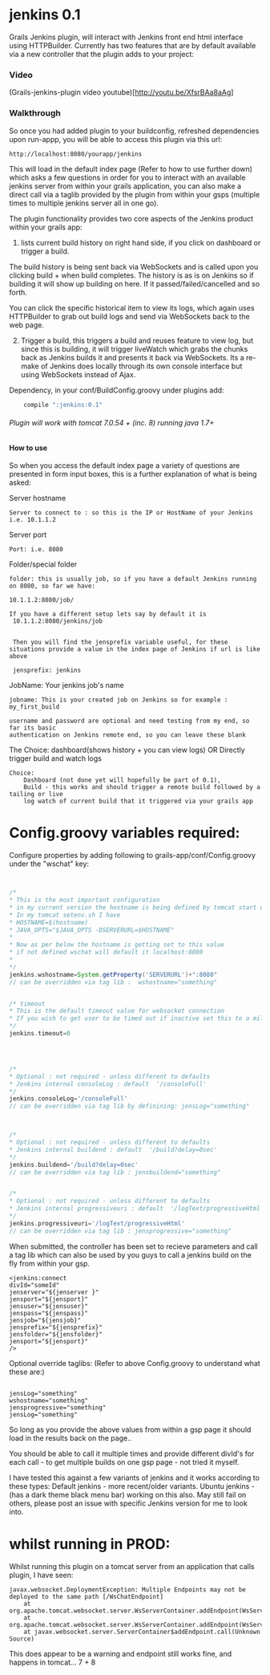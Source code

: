 jenkins 0.1
=========


Grails Jenkins plugin, will interact with Jenkins front end html interface using HTTPBuilder. Currently has two features that are by default available via a new controller that the plugin adds to your project:

### Video

(Grails-jenkins-plugin video youtube)[http://youtu.be/XfsrBAa8aAg]

### Walkthrough
So once you had added plugin to your buildconfig, refreshed dependencies upon run-appp, you will be able to access this plugin via this url:
```
http://localhost:8080/yourapp/jenkins
```

This will load in the default index page (Refer to how to use further down) which asks a few questions in order for you to interact with an available jenkins server from within your grails application, you can also make a direct call via a taglib provided by the plugin from within your gsps (multiple times to multiple jenkins server all in one go).



The plugin functionality provides two core aspects of the Jenkins product within your grails app:

1. lists current build history on right hand side, if you click on dashboard or trigger a build.


The build history is being sent back via WebSockets and is called upon you clicking build + when build completes. The history is as is on Jenkins so if building it will show up building on here. If it passed/failed/cancelled and so forth.


You can click the specific historical item to view its logs, which again uses HTTPBuilder to grab out build logs and send via WebSockets back to the web page.

2. Trigger a build, this triggers a build and reuses feature to view log, but since this is building, it will trigger liveWatch which grabs the chunks back as Jenkins builds it and presents it back via WebSockets. Its a re-make of Jenkins does locally through its own console interface but using WebSockets instead of Ajax.
 



Dependency, in your conf/BuildConfig.groovy under plugins add:
```groovy
	compile ":jenkins:0.1"
```

###### Plugin will work with tomcat 7.0.54 + (inc. 8) running java 1.7+




#### How to use
So when you access the default index page a variety of questions are presented in form input boxes, this is a further explanation of what is being asked:

Server hostname
```
Server to connect to : so this is the IP or HostName of your Jenkins i.e. 10.1.1.2
```

Server port
```
Port: i.e. 8080 
```

Folder/special folder 
```
folder: this is usually job, so if you have a default Jenkins running on 8080, so far we have:

10.1.1.2:8080/job/ 

If you have a different setup lets say by default it is  
 10.1.1.2:8080/jenkins/job
 
 
 Then you will find the jensprefix variable useful, for these situations provide a value in the index page of Jenkins if url is like above
 
 jensprefix: jenkins
````

JobName: Your jenkins job's name
```
jobname: This is your created job on Jenkins so for example : my_first_build
````

```
username and password are optional and need testing from my end, so far its basic 
authentication on Jenkins remote end, so you can leave these blank
```

The Choice: dashboard(shows history + you can view logs) OR Directly trigger build and watch logs 
```
Choice: 
	Dashboard (not done yet will hopefully be part of 0.1),
	Build - this works and should trigger a remote build followed by a tailing or live 
	log watch of current build that it triggered via your grails app
```




# Config.groovy variables required:

Configure properties by adding following to grails-app/conf/Config.groovy under the "wschat" key:

```groovy


/*
* This is the most important configuration 
* in my current version the hostname is being defined by tomcat start up setenv.sh
* In my tomcat setenv.sh I have
* HOSTNAME=$(hostname)
* JAVA_OPTS="$JAVA_OPTS -DSERVERURL=$HOSTNAME"
*
* Now as per below the hostname is getting set to this value
* if not defined wschat will default it localhost:8080
*
*/
jenkins.wshostname=System.getProperty('SERVERURL')+":8080"
// can be overridden via tag lib :  wshostname="something"


/* timeout 
* This is the default timeout value for websocket connection
* If you wish to get user to be timed out if inactive set this to a millisecond value
*/
jenkins.timeout=0




/* 
* Optional : not required - unless different to defaults
* Jenkins internal consoleLog : default  '/consoleFull'
*/
jenkins.consoleLog='/consoleFull'
// can be overridden via tag lib by definining: jensLog="something" 



/* 
* Optional : not required - unless different to defaults
* Jenkins internal buildend : default  '/build?delay=0sec'
*/
jenkins.buildend='/build?delay=0sec'
// can be overridden via tag lib : jensbuildend="something"


/* 
* Optional : not required - unless different to defaults
* Jenkins internal progressiveuri : default  '/logText/progressiveHtml'
*/
jenkins.progressiveuri='/logText/progressiveHtml'
// can be overridden via tag lib : jensprogressive="something"

```



When submitted, the controller has been set to recieve parameters and call a tag lib which can also be used by you guys to call a jenkins build on the fly from within your gsp.

```gsp
<jenkins:connect
divId="someId"
jenserver="${jenserver }"
jensport="${jensport}"
jensuser="${jensuser}"
jenspass="${jenspass}"
jensjob="${jensjob}"
jensprefix="${jensprefix}"
jensfolder="${jensfolder}"
jensport="${jensport}"
/>
```

Optional override taglibs: (Refer to above Config.groovy to understand what these are:) 
```gsp

jensLog="something" 
wshostname="something"
jensprogressive="something"
jensLog="something" 

 ```
 
So long as you provide the above values from within a gsp page it should load in the results back on the page..


You should be able to call it multiple times and provide different divId's for each call - to get multiple builds on one gsp page - not tried it myself.

I have tested this against a few variants of jenkins and it works according to these types:
Default jenkins - more recent/older variants.
Ubuntu jenkins - (has a dark theme black menu bar) working on this also.
May still fail on others, please post an issue with specific Jenkins version for me to look into.



# whilst running in PROD:

Whilst running this plugin on a tomcat server from an application that calls plugin, I have seen:
```
javax.websocket.DeploymentException: Multiple Endpoints may not be deployed to the same path [/WsChatEndpoint]
	at org.apache.tomcat.websocket.server.WsServerContainer.addEndpoint(WsServerContainer.java:209)
	at org.apache.tomcat.websocket.server.WsServerContainer.addEndpoint(WsServerContainer.java:268)
	at javax.websocket.server.ServerContainer$addEndpoint.call(Unknown Source)
```	
This does appear to be a warning and endpoint still works fine, and happens in tomcat... 7 + 8

